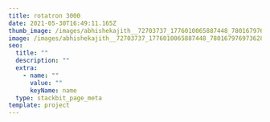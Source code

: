 ```yaml
---
title: rotatron 3000
date: 2021-05-30T16:49:11.165Z
thumb_image: /images/abhishekajith__72703737_1776010065887448_7801679769736288942_n.jpg
image: /images/abhishekajith__72703737_1776010065887448_7801679769736288942_n.jpg
seo:
  title: ""
  description: ""
  extra:
    - name: ""
      value: ""
      keyName: name
  type: stackbit_page_meta
template: project
---
```

